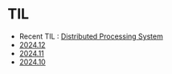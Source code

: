 # TIL

- Recent TIL : [Distributed Processing System](https://github.com/wriml92/TIL/blob/main/2024.12/241231.md)
- [2024.12](https://github.com/wriml92/TIL/tree/main/2024.12)
- [2024.11](https://github.com/wriml92/TIL/tree/main/2024.11)
- [2024.10](https://github.com/wriml92/TIL/tree/main/2024.10)